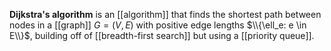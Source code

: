 **Dijkstra's algorithm** is an [[algorithm]] that finds the shortest path between nodes in a [[graph]] $G = (V,E)$ with positive edge lengths $\\{\ell_e: e \in E\\}$, building off of [[breadth-first search]] but using a [[priority queue]].